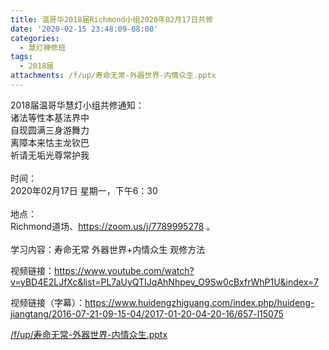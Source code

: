 ```yaml
---
title: 温哥华2018届Richmond小组2020年02月17日共修
date: '2020-02-15 23:48:09-08:00'
categories:
  - 慧灯禅修班
tags:
  - 2018届
attachments: /f/up/寿命无常-外器世界-内情众生.pptx
---
```

2018届温哥华慧灯小组共修通知：\
诸法等性本基法界中\
自现圆满三身游舞力\
离障本来怙主龙钦巴\
祈请无垢光尊常护我\
\
时间：\
2020年02月17日 星期一，下午6：30\
\
地点：\
Richmond道场、<https://zoom.us/j/7789995278> 。\
\
学习内容：寿命无常 外器世界+内情众生 观修方法

视频链接：<https://www.youtube.com/watch?v=yBD4E2LJfXc&list=PL7aUyQTIJqAhNhpev_O9Sw0cBxfrWhP1U&index=7>

视频链接（字幕）：<https://www.huidengzhiguang.com/index.php/huideng-jiangtang/2016-07-21-09-15-04/2017-01-20-04-20-16/657-l15075>


[/f/up/寿命无常-外器世界-内情众生.pptx](https://s3.ca-central-1.wasabisys.com/hddata/f.huidengchanxiu.net/hdv/f/up/寿命无常-外器世界-内情众生.pptx)


